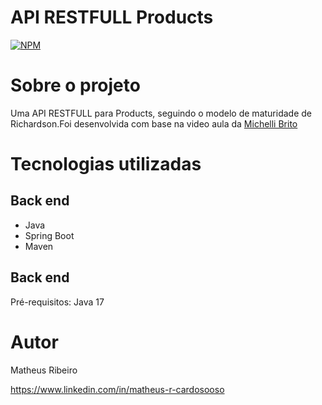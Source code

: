 # API RESTFULL Products 
[![NPM](https://img.shields.io/npm/l/react)](https://github.com/Matheus-RC/API-RESTfull-Products/blob/main/LICENSE)

# Sobre o projeto

Uma API RESTFULL para Products, seguindo o modelo de maturidade de Richardson.Foi desenvolvida com base na video aula da [Michelli Brito](https://www.youtube.com/watch?v=wlYvA2b1BWI "YOUTUBE")


# Tecnologias utilizadas
## Back end
- Java
- Spring Boot
- Maven



## Back end
Pré-requisitos: Java 17



# Autor

Matheus Ribeiro

https://www.linkedin.com/in/matheus-r-cardosooso

